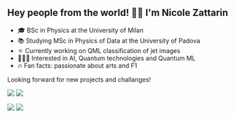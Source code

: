 ## Hey people from the world! 👋🏻 I'm Nicole Zattarin 

- 🎓 BSc in Physics at the University of Milan
- 📚 Studying MSc in Physics of Data at the University of Padova
- ⚛️ Currently working on QML classification of jet images
- 👩🏻‍💻 Interested in AI, Quantum technologies and Quantum ML 
- 🔥 Fan facts: passionate about arts and F1 


Looking forward for new projects and challanges!
 
[![](https://img.shields.io/badge/LinkedIn-0077B5?style=for-the-badge&logo=linkedin&logoColor=white)](https://www.linkedin.com/in/nicole-zattarin-a87768105/) [![](https://img.shields.io/badge/Twitter-1DA1F2?style=for-the-badge&logo=twitter&logoColor=white)](https://twitter.com/nicolezatta)
 
[ ![](https://img.shields.io/badge/Python-3776AB?style=for-the-badge&logo=python&logoColor=white)](https://www.python.org) [![](https://img.shields.io/badge/C%2B%2B-00599C?style=for-the-badge&logo=c%2B%2B&logoColor=white) ](https://www.cplusplus.com)
 

